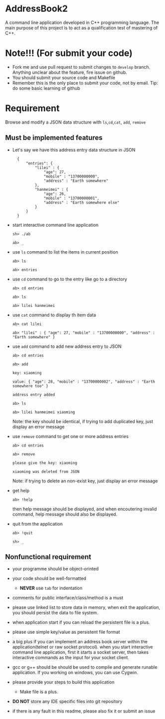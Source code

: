 AddressBook2
=====

A command line application developed in C++ programming language.
The main purpose of this project is to act as a qualification test of
mastering of C++.


# Note!!! (For submit your code)

 * Fork me and use pull request to submit changes to `develop` branch. Anything unclear about the feature, fire issue on github.
 * You should submit your source code and Makefile
 * Remember this is the only place to submit your code, not by email. Tip: do some basic learning of github


# Requirement

Browse and modify a JSON data structure with `ls`,`cd`,`cat`, `add`, `remove`

## Must be implemented features

* Let's say we have this address entry data structure in JSON

        {
            "entries": {
                "lilei" : {
                    "age": 27,
                    "mobile" : "13700000000",
                    "address" : "Earth somewhere"
                }, 
                "hanmeimei" : {
                    "age": 26,
                    "mobile" : "13700000001",
                    "address" : "Earth somewhere else"
                }
            }
        }

* start interactive command line application

    `sh> ./ab`

    `ab> _`
    
* use `ls` command to list the items in current position
    
    `ab> ls`

    `ab> entries`

* use `cd` command to go to the entry like go to a directory
    
    `ab> cd entries`

    `ab> ls`
    
    `ab> lilei hanmeimei`

* use `cat` command to display th item data
    
    `ab> cat lilei`

    `ab> "lilei" : { "age": 27, "mobile" : "13700000000", "address" : "Earth somewhere" }`

        
* use `add` command to add new address entry to JSON

    `ab> cd entries`

    `ab> add`

    `key: xiaoming`

    `value: { "age": 28, "mobile" : "13700000002", "address" : "Earth somewhere too" }`

    `address entry added`

    `ab> ls`
    
    `ab> lilei hanmeimei xiaoming`
    
    Note: the key should be identical, if trying to add duplicated key, just display an error message 

* use `remove` command to get one or more address entries
    
    `ab> cd entries`

    `ab> remove`

    `please give the key: xiaoming`
    
    `xiaoming was deleted from JSON`

    Note: if trying to delete an non-exist key, just display an error message 

* get help

    `ab> !help`

    then help message should be displayed, and when encoutering invalid command, help message
    should also be displayed.

* quit from the application

    `ab> !quit`

    `sh> _`

 
## Nonfunctional requirement
 
* your programme should be object-orinted
 
* your code should be well-formatted
  * __NEVER__ use `tab` for indentation
 
* comments for public interface/class/method is a must
 
* please use linked list to store data in memory, when exit the application, you should persist the data to file system. 
 * when application start if you can reload the persistent file is a plus.
 
* please use simple key/value as persistent file format 

* a big plus if you can implement an address book server within the application(telnet or raw socket protocol). when you start interactive command line application, first it starts a socket server, then takes interactive commands as the input for your socket client.
 
* gcc or g++ should be should be used to compile and generate runable application. If you working on windows, you can use Cygwin.
 
* please provide your steps to build this application 
  * Make file is a plus.
 
* __DO NOT__ store any IDE specific files into git repository
 
* if there is any fault in this readme, please also fix it or submit an issue
 
